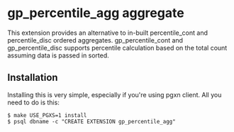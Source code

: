 gp_percentile_agg aggregate
========================
This extension provides an alternative to in-built percentile_cont and
percentile_disc ordered aggregates. gp_percentile_cont and gp_percentile_disc
supports percentile calculation based on the total count assuming data is
passed in sorted.

Installation
------------
Installing this is very simple, especially if you're using pgxn client.
All you need to do is this:



    $ make USE_PGXS=1 install
    $ psql dbname -c "CREATE EXTENSION gp_percentile_agg"
